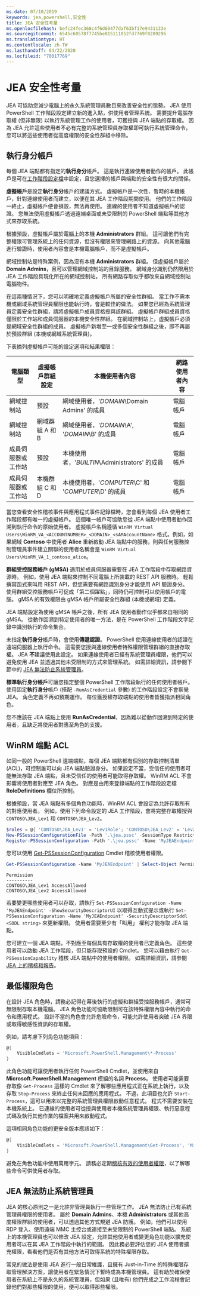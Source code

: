 ```yaml
---
ms.date: 07/10/2019
keywords: jea,powershell,安全性
title: JEA 安全性考量
ms.openlocfilehash: befc24fec368c4f6d60477daf63bf17e9431133e
ms.sourcegitcommit: 6545c60578f7745be015111052fd7769f8289296
ms.translationtype: HT
ms.contentlocale: zh-TW
ms.lasthandoff: 04/22/2020
ms.locfileid: "70017769"
---
```

# <a name="jea-security-considerations"></a>JEA 安全性考量

JEA 可協助您減少電腦上的永久系統管理員數目來改善安全性的態勢。 JEA 使用 PowerShell 工作階段設定建立新的進入點，供使用者管理系統。 需要提升電腦存取權 (但非無限) 以執行系統管理工作的使用者，可獲授與 JEA 端點的存取權。 因為 JEA 允許這些使用者不必有完整的系統管理員存取權即可執行系統管理命令，您可以將這些使用者從高度權限的安全性群組中移除。

## <a name="run-as-account"></a>執行身分帳戶

每個 JEA 端點都有指定的**執行身分**帳戶。 這是執行連線使用者動作的帳戶。 此帳戶是可在[工作階段設定檔](session-configurations.md)中設定，且您選擇的帳戶與端點的安全性有很大的關係。

**虛擬帳戶**是設定**執行身分**帳戶的建議方式。 虛擬帳戶是一次性、暫時的本機帳戶，針對連線使用者而建立，以便在其 JEA 工作階段期間使用。 他們的工作階段一終止，虛擬帳戶便會損毀，無法再使用。 連線的使用者不知道虛擬帳戶的認證。 您無法使用虛擬帳戶透過遠端桌面或未受限制的 PowerShell 端點等其他方式來存取系統。

根據預設，虛擬帳戶屬於電腦上的本機 **Administrators** 群組。 這可讓他們有完整權限可管理系統上的任何資源，但沒有權限來管理網路上的資源。
向其他電腦進行驗證時，使用者內容會是本機電腦帳戶，而不是虛擬帳戶。

網域控制站是特殊案例，因為沒有本機 **Administrators** 群組。 但虛擬帳戶屬於 **Domain Admins**，且可以管理網域控制站的目錄服務。 網域身分識別仍然限用於 JEA 工作階段具現化所在的網域控制站。 所有網路存取似乎都改來自網域控制站電腦物件。

在這兩種情況下，您可以明確地定義虛擬帳戶所屬的安全性群組。 當工作不需本機或網域系統管理員權限也能執行時，會是較佳的做法。 如果您已經為系統管理員定義安全性群組，請將虛擬帳戶成員資格授與該群組。 虛擬帳戶群組成員資格僅限於工作站和成員伺服器的本機安全性群組。 在網域控制站上，虛擬帳戶必須是網域安全性群組的成員。
虛擬帳戶新增至一或多個安全性群組之後，即不再屬於預設群組 (本機或網域系統管理員)。

下表摘列虛擬帳戶可能的設定選項和結果權限：

|        電腦類型         | 虛擬帳戶群組設定 |                   本機使用者內容                    | 網路使用者內容 |
| ---------------------------- | ----------------------------------- | ------------------------------------------------------- | -------------------- |
| 網域控制站            | 預設                             | 網域使用者，'*DOMAIN*\Domain Admins' 的成員         | 電腦帳戶     |
| 網域控制站            | 網域群組 A 和 B               | 網域使用者，'*DOMAIN*\A', '*DOMAIN*\B' 的成員       | 電腦帳戶     |
| 成員伺服器或工作站 | 預設                             | 本機使用者，'*BUILTIN*\Administrators' 的成員        | 電腦帳戶     |
| 成員伺服器或工作站 | 本機群組 C 和 D                | 本機使用者，'*COMPUTER*\C' 和 '*COMPUTER*\D' 的成員 | 電腦帳戶     |

當您查看安全性稽核事件與應用程式事件記錄檔時，您會看到每個 JEA 使用者工作階段都有唯一的虛擬帳戶。 這個唯一帳戶可協助您從 JEA 端點中使用者動作回溯到執行命令的原始使用者。 虛擬帳戶名稱遵循 `WinRM Virtual Users\WinRM_VA_<ACCOUNTNUMBER>_<DOMAIN>_<sAMAccountName>` 格式。例如，如果網域 **Contoso** 中使用者 **Alice** 重新啟動 JEA 端點中的服務，則與任何服務控制管理員事件建立關聯的使用者名稱會是 `WinRM Virtual Users\WinRM_VA_1_contoso_alice`。

**群組受控服務帳戶 (gMSA)** 適用於成員伺服器需要在 JEA 工作階段中存取網路資源時。 例如，使用 JEA 端點來控制不同電腦上所裝載的 REST API 服務時。 輕鬆撰寫函式來叫用 REST API，但您需要有網路識別身分才能使用 API 驗證身分。 使用群組受控服務帳戶可促成「第二個躍點」，同時仍可控制可以使用帳戶的電腦。 gMSA 的有效權限由 gMSA 帳戶所屬安全性群組 (本機或網域) 定義。

JEA 端點設定為使用 gMSA 帳戶之後，所有 JEA 使用者動作似乎都來自相同的 gMSA。 從動作回溯到特定使用者的唯一方法，是在 PowerShell 工作階段文字記錄中識別執行的命令集合。

未指定**執行身分**帳戶時，會使用**傳遞認證**。 PowerShell 使用連線使用者的認證在遠端伺服器上執行命令。 這需要您授與連線使用者特殊權限管理群組的直接存取權。 JEA **不**建議使用此設定。 如果連線使用者已經有系統管理員權限，他們可以避免使用 JEA 並透過其他未受限制的方式來管理系統。 如需詳細資訊，請參閱下節中的 [JEA 無法防止系統管理員](#jea-doesnt-protect-against-admins)。

**標準執行身分帳戶**可讓您指定整個 PowerShell 工作階段執行的任何使用者帳戶。 使用固定**執行身分**帳戶 (搭配 `-RunAsCredential` 參數) 的工作階段設定不會察覺 JEA。 角色定義不再如預期運作。 每位獲授權存取端點的使用者皆獲指派相同角色。

您不應該在 JEA 端點上使用 **RunAsCredential**，因為難以從動作回溯到特定的使用者，且缺乏將使用者對應至角色的支援。

## <a name="winrm-endpoint-acl"></a>WinRM 端點 ACL

如同一般的 PowerShell 遠端端點，每個 JEA 端點都有個別的存取控制清單 (ACL)，可控制誰可以向 JEA 端點驗證身分。 如果設定不當，受信任的使用者可能無法存取 JEA 端點，且未受信任的使用者可能取得存取權。 WinRM ACL 不會影響將使用者對應至 JEA 角色。 對應是由用來登錄端點的工作階段設定檔 **RoleDefinitions** 欄位所控制。

根據預設，當 JEA 端點有多個角色功能時，WinRM ACL 會設定為允許存取所有的對應使用者。 例如，使用下列命令設定的 JEA 工作階段，會將完整存取權授與 `CONTOSO\JEA_Lev1` 和 `CONTOSO\JEA_Lev2`。

```powershell
$roles = @{ 'CONTOSO\JEA_Lev1' = 'Lev1Role'; 'CONTOSO\JEA_Lev2' = 'Lev2Role' }
New-PSSessionConfigurationFile -Path '.\jea.pssc' -SessionType RestrictedRemoteServer -RoleDefinitions $roles -RunAsVirtualAccount
Register-PSSessionConfiguration -Path '.\jea.pssc' -Name 'MyJEAEndpoint'
```

您可以使用 [Get-PSSessionConfiguration](/powershell/module/microsoft.powershell.core/get-pssessionconfiguration) Cmdlet 稽核使用者權限。

```powershell
Get-PSSessionConfiguration -Name 'MyJEAEndpoint' | Select-Object Permission
```

```Output
Permission
----------
CONTOSO\JEA_Lev1 AccessAllowed
CONTOSO\JEA_Lev2 AccessAllowed
```

若要變更哪些使用者可以存取，請執行 `Set-PSSessionConfiguration -Name 'MyJEAEndpoint' -ShowSecurityDescriptorUI` 以取得互動式提示或執行 `Set-PSSessionConfiguration -Name 'MyJEAEndpoint' -SecurityDescriptorSddl <SDDL string>` 來更新權限。 使用者需要至少有「叫用」  權利才能存取 JEA 端點。

您可建立一個 JEA 端點，不對應至每個具有存取權的使用者已定義角色。 這些使用者可以啟動 JEA 工作階段，但只能存取預設的 Cmdlet。 您可以藉由執行 `Get-PSSessionCapability` 稽核 JEA 端點中的使用者權限。 如需詳細資訊，請參閱 [JEA 上的稽核和報告](audit-and-report.md)。

## <a name="least-privilege-roles"></a>最低權限角色

在設計 JEA 角色時，請務必記得在幕後執行的虛擬和群組受控服務帳戶，通常可無限制存取本機電腦。 JEA 角色功能可協助限制可在該特殊權限內容中執行的命令和應用程式。
設計不當的角色會允許危險命令，可能允許使用者突破 JEA 界限或取得敏感性資訊的存取權。

例如，請考慮下列角色功能項目：

```powershell
@{
    VisibleCmdlets = 'Microsoft.PowerShell.Management\*-Process'
}
```

此角色功能可讓使用者執行任何 PowerShell Cmdlet，並使用來自 **Microsoft.PowerShell.Management** 模組的名詞 **Process**。 使用者可能需要存取像 `Get-Process` 這樣的 Cmdlet 來了解哪些應用程式正在系統上執行，以及存取 `Stop-Process` 來終止任何未回應的應用程式。 不過，此項目也允許 `Start-Process`，這可以用來以完整的系統管理員權限啟動任意程式。 程式不需要安裝在本機系統上。 已連線的使用者可從授與使用者本機系統管理員權限、執行惡意程式碼及執行其他作業的檔案共用來啟動程式。

這項相同角色功能的更安全版本應該如下︰

```powershell
@{
    VisibleCmdlets = 'Microsoft.PowerShell.Management\Get-Process', 'Microsoft.PowerShell.Management\Stop-Process'
}
```

避免在角色功能中使用萬用字元。 請務必定期[稽核有效的使用者權限](audit-and-report.md#check-effective-rights-for-a-specific-user)，以了解哪些命令可供使用者存取。

## <a name="jea-doesnt-protect-against-admins"></a>JEA 無法防止系統管理員

JEA 的核心原則之一是允許非管理員執行一些管理工作。 JEA 無法防止已有系統管理員權限的使用者。 屬於 **Domain Admins**、本機 **Administrators** 或其他高度權限群組的使用者，可以透過其他方式規避 JEA 防護。 例如，他們可以使用 RDP 登入、使用遠端 MMC 主控台或連接至未受限制的 PowerShell 端點。 系統上的本機管理員也可以修改 JEA 設定，允許其他使用者或變更角色功能以擴充使用者可以在其 JEA 工作階段中執行的範圍。 因此務必要評估您的 JEA 使用者擴充權限，看看他們是否有其他方法可取得系統的特殊權限存取。

常見的做法是使用 JEA 進行一般日常維護，且擁有 Just-in-Time 的特殊權限存取管理解決方案，讓使用者在緊急情況下暫時成為本機管理員。 這有助於確保使用者在系統上不是永久的系統管理員，但如果 (且唯有) 他們完成之工作流程會記錄他們對那些權限的使用，便可以取得那些權限。
